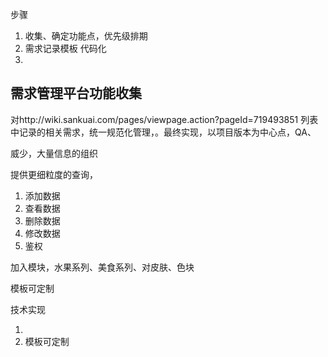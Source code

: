步骤

1. 收集、确定功能点，优先级排期
2. 需求记录模板 代码化
3. ​



## 需求管理平台功能收集

对http://wiki.sankuai.com/pages/viewpage.action?pageId=719493851 列表中记录的相关需求，统一规范化管理，。最终实现，以项目版本为中心点，QA、

威少，大量信息的组织



提供更细粒度的查询，

1. 添加数据
2. 查看数据
3. 删除数据
4. 修改数据
5. 鉴权



加入模块，水果系列、美食系列、对皮肤、色块

模板可定制





技术实现

1. ​
2. 模板可定制
